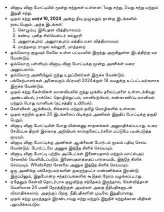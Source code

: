 - வினாடி வினா போட்டியில் மூன்று சுற்றுகள் உள்ளன: 1வது சுற்று, 2வது சுற்று மற்றும் இறுதி சுற்று.
- முதல் சுற்று **மார்ச் 16, 2024** அன்று தீவு முழுவதும் நான்கு இடங்களில் நடைபெறும். அந்த இடங்கள்:
  1.  கொழும்பு: இசிபதன வித்தியாலயம்
  2.  கண்டி: புனித சில்வெஸ்டர் கல்லூரி
  3.  அனுராதபுரம்: அனுராதபுரம் மத்திய மகா வித்தியாலயம்
  4.  மாத்தறை: ராகுல் கல்லூரி, மாத்தறை
- ஒவ்வொரு குழுவும் மேலே உள்ள பட்டியலில் இருந்து அருகிலுள்ள இடத்திற்கு வர வேண்டும்.
- ஒவ்வொரு பள்ளியும் வினாடி வினா போட்டிக்கு மூன்று அணிகள் வரை அனுப்பலாம்.
- ஒவ்வொரு அணியிலும் ஐந்து உறுப்பினர்கள் இருக்க வேண்டும்.
- பங்கேற்பாளர்கள் அனைவரும் பிப்ரவரி 2024க்குள் 18 வயதுக்கு உட்பட்டவர்களாக இருக்க வேண்டும்.
- முதல் சுற்று கேள்விகள் வானவியலில் ஐந்து முக்கிய தலைப்புகளை உள்ளடக்கியது: அண்டவியல், ராக்கெட் தொழில்நுட்பம், வானியற்பியல், கண்காணிப்பு வானியல் மற்றும் பொது வானியல் (நட்சத்திர உயிரியல்).
- கேள்விகள் ஆங்கிலம், சிங்களம் மற்றும் தமிழ் மொழிகளில் உள்ளன.
- முதல் சுற்றில் முதல் 20 இடங்களைப் பிடிக்கும் அணிகள் இறுதிப் போட்டிக்கு தகுதி பெறும்.
- வினாடி வினா போட்டியின் போது மின்னணு சாதனங்கள் அனுமதிக்கப்படாது. உரை சேமிப்பக திறன் இல்லாத அறிவியல் கால்குலேட்டர்களை மட்டுமே பயன்படுத்த முடியும்.
- வினாடி வினா போட்டிக்கு அணிகள் ஆன்லைன் போர்டல் மூலம் பதிவு செய்ய வேண்டும். போர்ட்டலை அணுக [இங்கே](https://sky24-icas.web.app) கிளிக் செய்யவும்.
- வினாடி வினா போட்டி பற்றிய அப்டேட்கள் இணையதளம் மற்றும் வாட்ஸ்அப் சேனலில் வெளியிடப்படும். இணையதளத்தைப் பார்வையிட [இங்கே](https://sky24-icas.web.app) கிளிக் செய்யவும். WhatsApp சேனலை அணுக [இங்கே](https://whatsapp.com/channel/0029VaNp7ThEquiYG2J5dX2l) கிளிக் செய்யவும்.
- ஒரு அணிக்கு பங்கேற்பவர்களின் குறைந்தபட்ச எண்ணிக்கை இரண்டு. இருப்பினும், இதுபோன்ற சந்தர்ப்பங்களில் கூடுதல் நேரம் வழங்கப்படாது.
- ஏதேனும் கேள்வி தொடர்பாக குழுவிற்கு சந்தேகம் இருந்தால், கேள்வித்தாள் வெளியான 24 மணி நேரத்திற்குள் அவர்கள் அதை நீதிபதிகளுடன் விவாதிக்கலாம். அதற்குப் பிறகு, நீதிபதிகளின் முடிவே இறுதியானது.
- முதல் சுற்று முடிந்ததும் இரண்டாவது சுற்று மற்றும் இறுதிச் சுற்றுக்கான விதிகள் புதுப்பிக்கப்படும்.
